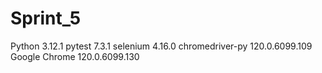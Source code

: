 # Sprint_5
Python 3.12.1
pytest             7.3.1
selenium 4.16.0
chromedriver-py    120.0.6099.109
Google Chrome 120.0.6099.130
